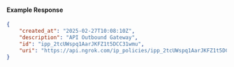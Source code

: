 <!-- Code generated for API Clients. DO NOT EDIT. -->

#### Example Response

```json
{
	"created_at": "2025-02-27T10:08:10Z",
	"description": "API Outbound Gateway",
	"id": "ipp_2tcUWspq1AarJKFZ1t5DCC31wmu",
	"uri": "https://api.ngrok.com/ip_policies/ipp_2tcUWspq1AarJKFZ1t5DCC31wmu"
}
```
